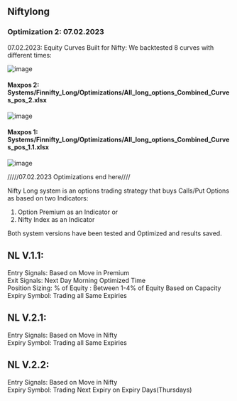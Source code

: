 ## Niftylong  


### Optimization 2: 07.02.2023
           
07.02.2023: Equity Curves Built for Nifty: We backtested 8 curves with different times:

![image](https://user-images.githubusercontent.com/67407393/217751482-833a6627-ed1e-410e-acc4-5de3a32a50ed.png)

#### Maxpos 2: Systems/Finnifty_Long/Optimizations/All_long_options_Combined_Curves_pos_2.xlsx


![image](https://user-images.githubusercontent.com/67407393/217751510-cc3b4fda-7275-41a5-ba59-32b22f918b8e.png)

#### Maxpos 1: Systems/Finnifty_Long/Optimizations/All_long_options_Combined_Curves_pos_1.1.xlsx

![image](https://user-images.githubusercontent.com/67407393/217751623-5ecf3244-0ea3-4427-a9c6-cd8c86b20e66.png)


/////07.02.2023 Optimizations end here////

Nifty Long system is an options trading strategy that buys Calls/Put Options as based on two Indicators:   
 1. Option Premium as an Indicator or  
 2. Nifty Index as an Indicator  

Both system versions have been tested and Optimized and results saved.  

## NL V.1.1:  
  Entry Signals: Based on Move in Premium  
  Exit Signals:  Next Day Morning Optimized Time  
  Position Sizing: % of Equity : Between 1-4% of Equity Based on Capacity   
  Expiry Symbol: Trading all Same Expiries  
## NL V.2.1:  
  Entry Signals: Based on Move in Nifty  
  Expiry Symbol: Trading all Same Expiries  

## NL V.2.2:  
  Entry Signals: Based on Move in Nifty  
  Expiry Symbol: Trading Next Expiry on Expiry Days(Thursdays)  





